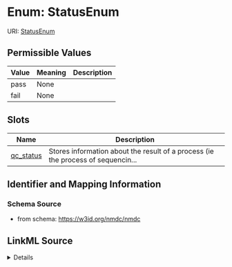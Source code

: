 # Enum: StatusEnum



URI: [StatusEnum](StatusEnum.md)

## Permissible Values

| Value | Meaning | Description |
| --- | --- | --- |
| pass | None |  |
| fail | None |  |




## Slots

| Name | Description |
| ---  | --- |
| [qc_status](qc_status.md) | Stores information about the result of a process (ie the process of sequencin... |






## Identifier and Mapping Information







### Schema Source


* from schema: https://w3id.org/nmdc/nmdc




## LinkML Source

<details>
```yaml
name: StatusEnum
from_schema: https://w3id.org/nmdc/nmdc
rank: 1000
permissible_values:
  pass:
    text: pass
  fail:
    text: fail

```
</details>